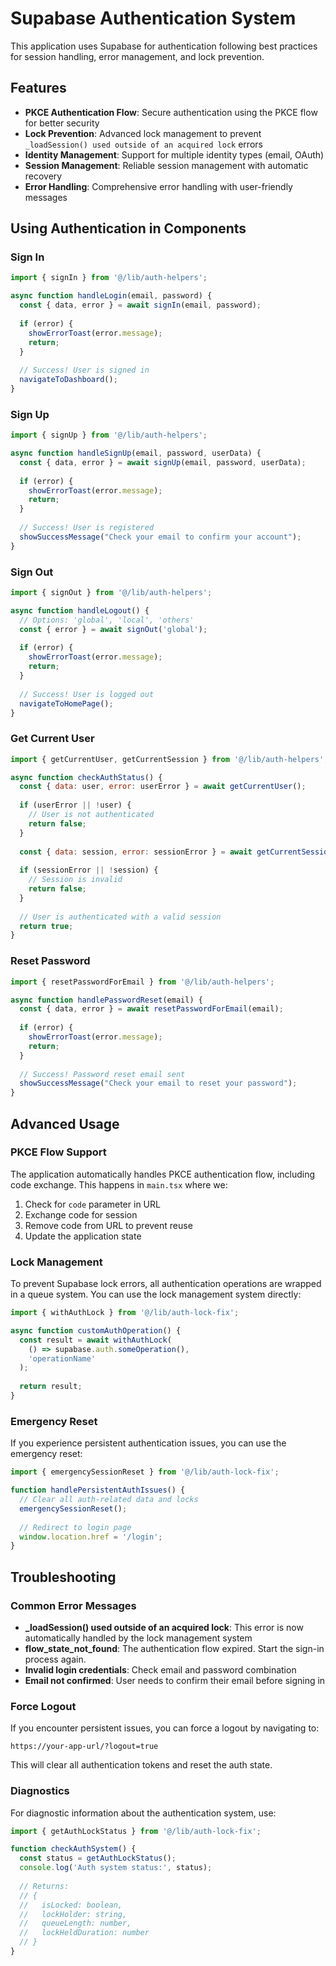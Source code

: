# Supabase Authentication System

This application uses Supabase for authentication following best practices for session handling, error management, and lock prevention.

## Features

- **PKCE Authentication Flow**: Secure authentication using the PKCE flow for better security
- **Lock Prevention**: Advanced lock management to prevent `_loadSession() used outside of an acquired lock` errors
- **Identity Management**: Support for multiple identity types (email, OAuth)
- **Session Management**: Reliable session management with automatic recovery
- **Error Handling**: Comprehensive error handling with user-friendly messages

## Using Authentication in Components

### Sign In

```javascript
import { signIn } from '@/lib/auth-helpers';

async function handleLogin(email, password) {
  const { data, error } = await signIn(email, password);
  
  if (error) {
    showErrorToast(error.message);
    return;
  }
  
  // Success! User is signed in
  navigateToDashboard();
}
```

### Sign Up

```javascript
import { signUp } from '@/lib/auth-helpers';

async function handleSignUp(email, password, userData) {
  const { data, error } = await signUp(email, password, userData);
  
  if (error) {
    showErrorToast(error.message);
    return;
  }
  
  // Success! User is registered
  showSuccessMessage("Check your email to confirm your account");
}
```

### Sign Out

```javascript
import { signOut } from '@/lib/auth-helpers';

async function handleLogout() {
  // Options: 'global', 'local', 'others'
  const { error } = await signOut('global');
  
  if (error) {
    showErrorToast(error.message);
    return;
  }
  
  // Success! User is logged out
  navigateToHomePage();
}
```

### Get Current User

```javascript
import { getCurrentUser, getCurrentSession } from '@/lib/auth-helpers';

async function checkAuthStatus() {
  const { data: user, error: userError } = await getCurrentUser();
  
  if (userError || !user) {
    // User is not authenticated
    return false;
  }
  
  const { data: session, error: sessionError } = await getCurrentSession();
  
  if (sessionError || !session) {
    // Session is invalid
    return false;
  }
  
  // User is authenticated with a valid session
  return true;
}
```

### Reset Password

```javascript
import { resetPasswordForEmail } from '@/lib/auth-helpers';

async function handlePasswordReset(email) {
  const { data, error } = await resetPasswordForEmail(email);
  
  if (error) {
    showErrorToast(error.message);
    return;
  }
  
  // Success! Password reset email sent
  showSuccessMessage("Check your email to reset your password");
}
```

## Advanced Usage

### PKCE Flow Support

The application automatically handles PKCE authentication flow, including code exchange. This happens in `main.tsx` where we:

1. Check for `code` parameter in URL
2. Exchange code for session
3. Remove code from URL to prevent reuse
4. Update the application state

### Lock Management

To prevent Supabase lock errors, all authentication operations are wrapped in a queue system. You can use the lock management system directly:

```javascript
import { withAuthLock } from '@/lib/auth-lock-fix';

async function customAuthOperation() {
  const result = await withAuthLock(
    () => supabase.auth.someOperation(),
    'operationName'
  );
  
  return result;
}
```

### Emergency Reset

If you experience persistent authentication issues, you can use the emergency reset:

```javascript
import { emergencySessionReset } from '@/lib/auth-lock-fix';

function handlePersistentAuthIssues() {
  // Clear all auth-related data and locks
  emergencySessionReset();
  
  // Redirect to login page
  window.location.href = '/login';
}
```

## Troubleshooting

### Common Error Messages

- **_loadSession() used outside of an acquired lock**: This error is now automatically handled by the lock management system
- **flow_state_not_found**: The authentication flow expired. Start the sign-in process again.
- **Invalid login credentials**: Check email and password combination
- **Email not confirmed**: User needs to confirm their email before signing in

### Force Logout

If you encounter persistent issues, you can force a logout by navigating to:

```
https://your-app-url/?logout=true
```

This will clear all authentication tokens and reset the auth state.

### Diagnostics

For diagnostic information about the authentication system, use:

```javascript
import { getAuthLockStatus } from '@/lib/auth-lock-fix';

function checkAuthSystem() {
  const status = getAuthLockStatus();
  console.log('Auth system status:', status);
  
  // Returns:
  // {
  //   isLocked: boolean,
  //   lockHolder: string,
  //   queueLength: number,
  //   lockHeldDuration: number
  // }
}
``` 